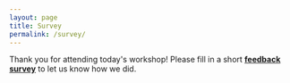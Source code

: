 ```yaml
---
layout: page
title: Survey
permalink: /survey/
---
```


Thank you for attending today's workshop!  Please fill in a short [**feedback survey**](https://docs.google.com/forms/d/e/1FAIpQLSfrnB-iLnHlsl4DCFdcv4MnPJSwN_j804ANZh9pravdE2ToGA/viewform) to let us know how we did.
